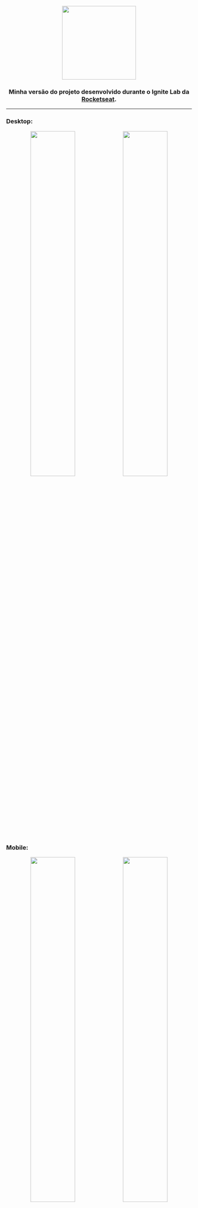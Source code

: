 <p align="center">
  <img width="200" src="https://i.imgur.com/LSkh9pz.png" /> 
</p>

<h3 align='center'>
  Minha versão do projeto desenvolvido durante o Ignite Lab da <a href='https://www.rocketseat.com.br/' target='_blank'>Rocketseat</a>.
</h3>

---

### Desktop:
<p align="center">
<img width="49%" src="https://i.imgur.com/9u6chH2.png" /> 
<img width="49%" src="https://i.imgur.com/88PoVGb.png" /> 
</p>

### Mobile:
<p align="center">
<img width="49%" src="https://i.imgur.com/X827lP4.png" /> 
<img width="49%" src="https://i.imgur.com/xMnKAcl.png" /> 
</p>

---

### Techs:
- ReactJS
- Typescript
- TailwindCSS
- Graphql
- GraphCMS
- apollo/client

---
### Run the app

```shell
  git clone https://github.com/gabrielcardosodev/ignite-lab.git
  
  cd ignite-lab 

  yarn or npm run dev

  yarn dev or npm run dev

  # after the app is running, you can acess it on the browser with the following link:
  
  # http://localhost:3000/

```
---

  ### <p align="center"> Made by [Gabriel Cardoso](https://github.com/gabrielcardosodev) 
